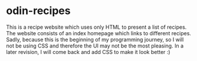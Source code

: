 # odin-recipes
This is a recipe website which uses only HTML 
to present a list of recipes. 
The website consists of an index homepage 
which links to different recipes. 
Sadly, because this is the beginning 
of my programming journey, so I will 
not be using CSS and therefore the UI
may not be the most pleasing. In a later
revision, I will come back and add CSS to make it
look better :)